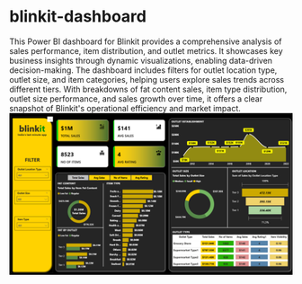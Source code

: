 # blinkit-dashboard
This Power BI dashboard for Blinkit provides a comprehensive analysis of sales performance, item distribution, and outlet metrics. It showcases key business insights through dynamic visualizations, enabling data-driven decision-making. The dashboard includes filters for outlet location type, outlet size, and item categories, helping users explore sales trends across different tiers. With breakdowns of fat content sales, item type distribution, outlet size performance, and sales growth over time, it offers a clear snapshot of Blinkit's operational efficiency and market impact. 
![image alt](https://github.com/Inzamx/blinkit-dashboard/blob/4dacf11c393bd99ab363e691402d21520ff93ae2/Screenshot%202025-05-09%20184320.png)
